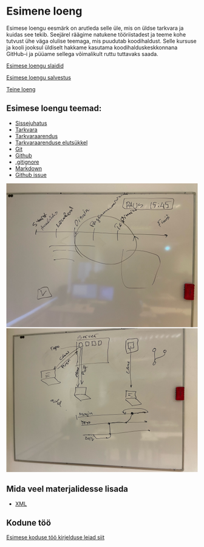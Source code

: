 # Esimene loeng

Esimese loengu eesmärk on arutleda selle üle, mis on üldse tarkvara ja kuidas see tekib. Seejärel räägime natukene tööriistadest ja teeme kohe tutvust ühe väga olulise teemaga, mis puudutab koodihaldust. Selle kursuse ja kooli jooksul üldiselt hakkame kasutama koodihalduskeskkonnana GitHub-i ja püüame sellega võimalikult ruttu tuttavaks saada.

[Esimese loengu slaidid](files/slaidid_01.pdf)

[Esimese loengu salvestus]()

[Teine loeng](../loeng_02/README.md)

## Esimese loengu teemad:

- [Sissejuhatus](../../concepts/sissejuhatus/README.md)
- [Tarkvara](../../concepts/tarkvara/README.md)
- [Tarkvaraarendus](../../concepts/tarkvaraarendus/README.md)
- [Tarkvaraarenduse elutsükkel](../../concepts/SDLC/README.md)
- [Git](../../concepts/git/README.md)
- [Github](../../concepts/github/README.md)
- [.gitignore](../../concepts/gitignore/README.md)
- [Markdown](../../concepts/markdown/README.md)
- [Github issue](../../concepts/githubIssue/README.md)
 
![Tarkvaraarenduse elutsükkel](files/image1.jpeg)
![Git](files/image0.jpeg)

## Mida veel materjalidesse lisada

- [XML](https://github.com/tluhk/Programmeerimine_I/blob/master/concepts/xml/README.md)

## Kodune töö

[Esimese koduse töö kirjelduse leiad siit](../../docs/kodusedtood/kodune_01.md)
